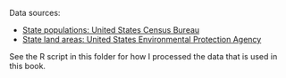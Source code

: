 Data sources:

- [State populations: United States Census Bureau](https://www.census.gov/data/tables/time-series/demo/popest/2010s-state-total.html)
- [State land areas: United States Environmental Protection Agency](https://19january2017snapshot.epa.gov/sites/production/files/2016-11/fy2017_proposed105_allocation_state_land_pop_data.xlsx)

See the R script in this folder for how I processed the data that is used in this book. 